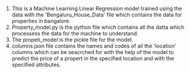 1. This is a Machine Learning Linear Regression model trained using the data with the 'Bengaluru_House_Data' file which contains the data for properties in bangalore.
2. Property_model.py is the python file which contains all the datta which processess the data for the machine to understand.
3. The propeti_model is the pickle file for the model.
4. columns.json file contains the names and codes of all the 'location' columns which can be seacrched for with the help of the model to predict the price of a propert in 
the specified location and with the specified attributes.
